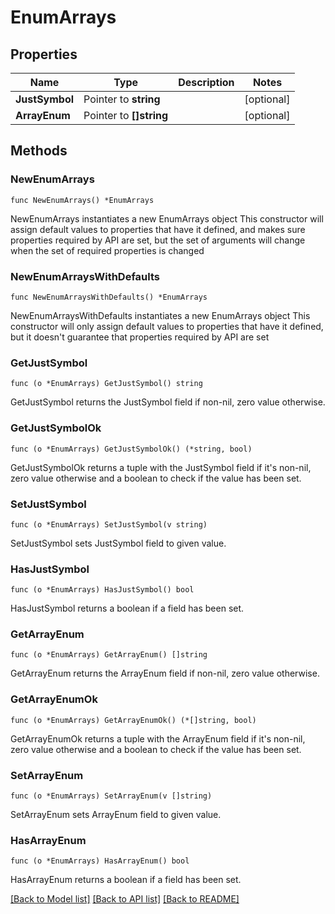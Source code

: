 # EnumArrays

## Properties

Name | Type | Description | Notes
------------ | ------------- | ------------- | -------------
**JustSymbol** | Pointer to **string** |  | [optional] 
**ArrayEnum** | Pointer to **[]string** |  | [optional] 

## Methods

### NewEnumArrays

`func NewEnumArrays() *EnumArrays`

NewEnumArrays instantiates a new EnumArrays object
This constructor will assign default values to properties that have it defined,
and makes sure properties required by API are set, but the set of arguments
will change when the set of required properties is changed

### NewEnumArraysWithDefaults

`func NewEnumArraysWithDefaults() *EnumArrays`

NewEnumArraysWithDefaults instantiates a new EnumArrays object
This constructor will only assign default values to properties that have it defined,
but it doesn't guarantee that properties required by API are set

### GetJustSymbol

`func (o *EnumArrays) GetJustSymbol() string`

GetJustSymbol returns the JustSymbol field if non-nil, zero value otherwise.

### GetJustSymbolOk

`func (o *EnumArrays) GetJustSymbolOk() (*string, bool)`

GetJustSymbolOk returns a tuple with the JustSymbol field if it's non-nil, zero value otherwise
and a boolean to check if the value has been set.

### SetJustSymbol

`func (o *EnumArrays) SetJustSymbol(v string)`

SetJustSymbol sets JustSymbol field to given value.

### HasJustSymbol

`func (o *EnumArrays) HasJustSymbol() bool`

HasJustSymbol returns a boolean if a field has been set.

### GetArrayEnum

`func (o *EnumArrays) GetArrayEnum() []string`

GetArrayEnum returns the ArrayEnum field if non-nil, zero value otherwise.

### GetArrayEnumOk

`func (o *EnumArrays) GetArrayEnumOk() (*[]string, bool)`

GetArrayEnumOk returns a tuple with the ArrayEnum field if it's non-nil, zero value otherwise
and a boolean to check if the value has been set.

### SetArrayEnum

`func (o *EnumArrays) SetArrayEnum(v []string)`

SetArrayEnum sets ArrayEnum field to given value.

### HasArrayEnum

`func (o *EnumArrays) HasArrayEnum() bool`

HasArrayEnum returns a boolean if a field has been set.


[[Back to Model list]](../README.md#documentation-for-models) [[Back to API list]](../README.md#documentation-for-api-endpoints) [[Back to README]](../README.md)


